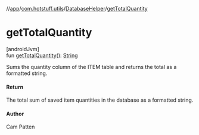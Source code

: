 //[app](../../../index.md)/[com.hotstuff.utils](../index.md)/[DatabaseHelper](index.md)/[getTotalQuantity](get-total-quantity.md)

# getTotalQuantity

[androidJvm]\
fun [getTotalQuantity](get-total-quantity.md)(): [String](https://kotlinlang.org/api/latest/jvm/stdlib/kotlin/-string/index.html)

Sums the quantity column of the ITEM table and returns the total as a formatted string.

#### Return

The total sum of saved item quantities in the database as a formatted string.

#### Author

Cam Patten
